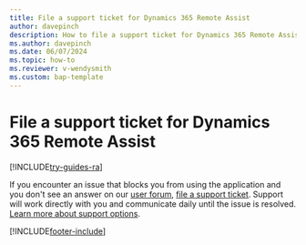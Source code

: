 ```yaml
---
title: File a support ticket for Dynamics 365 Remote Assist 
author: davepinch
description: How to file a support ticket for Dynamics 365 Remote Assist
ms.author: davepinch
ms.date: 06/07/2024
ms.topic: how-to
ms.reviewer: v-wendysmith
ms.custom: bap-template
---
```


# File a support ticket for Dynamics 365 Remote Assist

[!INCLUDE[try-guides-ra](../includes/try-guides-ra.md)]

If you encounter an issue that blocks you from using the application and you don't see an answer on our [user forum](https://community.dynamics.com/forums/thread/?partialUrl=remoteassist), [file a support ticket](https://support.microsoft.com/hololens). Support will work directly with you and communicate daily until the issue is resolved. [Learn more about support options](/dynamics365/get-started/support/).


[!INCLUDE[footer-include](../includes/footer-banner.md)]
